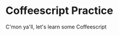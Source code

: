 Coffeescript Practice
=================================

C'mon ya'll, let's learn some Coffeescript
